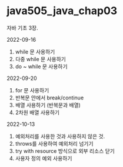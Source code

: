 # java505_java_chap03
자바 기초 3장.

2022-09-16
1. while 문 사용하기
2. 다중 while 문 사용하기
3. do ~ while 문 사용하기

2022-09-20
1. for 문 사용하기
2. 반복문 안에서 break/continue
3. 배열 사용하기 (반복문과 배열)
4. 2차원 배열 사용하기

2022-10-13
1. 예외처리를 사용한 것과 사용하지 않은 것.
2. throws를 사용하여 예외처리 넘기기
3. try with resource 방식으로 외부 리소스 닫기
4. 사용자 정의 예외 사용하기
